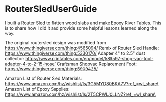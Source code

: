 # RouterSledUserGuide
I built a Router Sled to flatten wood slabs and make Epoxy River Tables. This is to share how I did it and provide some helpful lessons learned along the way.

The original routersled design was modified from https://www.thingiverse.com/thing:4565094/
Remix of Router Sled Handle: https://www.thingiverse.com/thing:5330170/
Adapter 4" to 2.5" dust collector: https://www.printables.com/en/model/589597-shop-vac-tool-adapter-4-to-2-15-hose/
Craftsman Shopvac Replacement Foot: https://www.thingiverse.com/thing:5909428/

Amazon List of Router Sled Materials: https://www.amazon.com/hz/wishlist/ls/3G5MYD8QBKA7V?ref_=wl_share\
Amazon List of Epoxy Supplies: https://www.amazon.com/hz/wishlist/ls/2T5CPWIJCLLNZ?ref_=wl_share\
